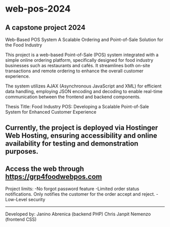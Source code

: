 # web-pos-2024
A capstone project 2024
-----------------------------------
Web-Based POS System
A Scalable Ordering and Point-of-Sale Solution for the Food Industry

This project is a web-based Point-of-Sale (POS) system integrated with a simple online ordering platform, specifically designed for food industry businesses such as restaurants and cafés. It streamlines both on-site transactions and remote ordering to enhance the overall customer experience.

The system utilizes AJAX (Asynchronous JavaScript and XML) for efficient data handling, employing JSON encoding and decoding to enable real-time communication between the frontend and backend components.

Thesis Title: Food Industry POS: Developing a Scalable Point-of-Sale System for Enhanced Customer Experience

Currently, the project is deployed via Hostinger Web Hosting, ensuring accessibility and online availability for testing and demonstration purposes.
-----------------------------------
Access the web through https://grp4foodwebpos.com
-----------------------------------

Project limits:
-No forgot password feature
-Limited order status notifications. Only notifies the customer for the order accept and reject.
-Low-Level security

-------
Developed by:
Janino Abrenica (backend PHP)
Chris Janpit Nemenzo (frontend CSS)
